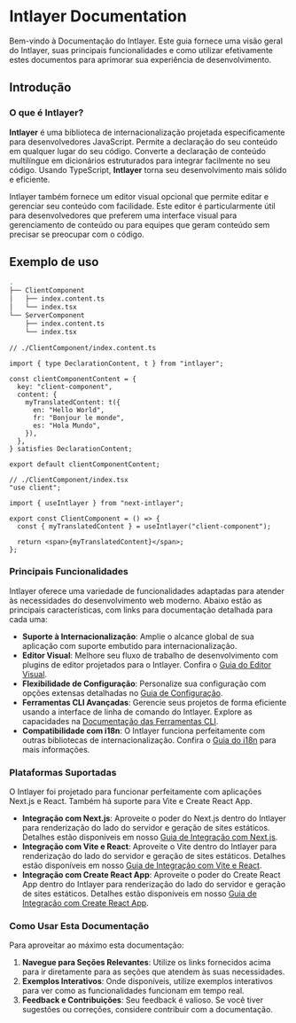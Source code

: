 # Intlayer Documentation

Bem-vindo à Documentação do Intlayer. Este guia fornece uma visão geral do Intlayer, suas principais funcionalidades e como utilizar efetivamente estes documentos para aprimorar sua experiência de desenvolvimento.

## Introdução

### O que é Intlayer?

**Intlayer** é uma biblioteca de internacionalização projetada especificamente para desenvolvedores JavaScript. Permite a declaração do seu conteúdo em qualquer lugar do seu código. Converte a declaração de conteúdo multilíngue em dicionários estruturados para integrar facilmente no seu código. Usando TypeScript, **Intlayer** torna seu desenvolvimento mais sólido e eficiente.

Intlayer também fornece um editor visual opcional que permite editar e gerenciar seu conteúdo com facilidade. Este editor é particularmente útil para desenvolvedores que preferem uma interface visual para gerenciamento de conteúdo ou para equipes que geram conteúdo sem precisar se preocupar com o código.

## Exemplo de uso

```bash
.
├── ClientComponent
│   ├── index.content.ts
│   └── index.tsx
└── ServerComponent
    ├── index.content.ts
    └── index.tsx
```

```tsx
// ./ClientComponent/index.content.ts

import { type DeclarationContent, t } from "intlayer";

const clientComponentContent = {
  key: "client-component",
  content: {
    myTranslatedContent: t({
      en: "Hello World",
      fr: "Bonjour le monde",
      es: "Hola Mundo",
    }),
  },
} satisfies DeclarationContent;

export default clientComponentContent;
```

```tsx
// ./ClientComponent/index.tsx
"use client";

import { useIntlayer } from "next-intlayer";

export const ClientComponent = () => {
  const { myTranslatedContent } = useIntlayer("client-component");

  return <span>{myTranslatedContent}</span>;
};
```

### Principais Funcionalidades

Intlayer oferece uma variedade de funcionalidades adaptadas para atender às necessidades do desenvolvimento web moderno. Abaixo estão as principais características, com links para documentação detalhada para cada uma:

- **Suporte à Internacionalização**: Amplie o alcance global de sua aplicação com suporte embutido para internacionalização.
- **Editor Visual**: Melhore seu fluxo de trabalho de desenvolvimento com plugins de editor projetados para o Intlayer. Confira o [Guia do Editor Visual](https://github.com/aymericzip/intlayer/blob/main/docs/pt/intlayer_editor.md).
- **Flexibilidade de Configuração**: Personalize sua configuração com opções extensas detalhadas no [Guia de Configuração](https://github.com/aymericzip/intlayer/blob/main/docs/pt/configuration.md).
- **Ferramentas CLI Avançadas**: Gerencie seus projetos de forma eficiente usando a interface de linha de comando do Intlayer. Explore as capacidades na [Documentação das Ferramentas CLI](https://github.com/aymericzip/intlayer/blob/main/docs/pt/intlayer_cli.md).
- **Compatibilidade com i18n**: O Intlayer funciona perfeitamente com outras bibliotecas de internacionalização. Confira o [Guia do i18n](https://github.com/aymericzip/intlayer/blob/main/docs/pt/intlayer_with_i18next.md) para mais informações.

### Plataformas Suportadas

O Intlayer foi projetado para funcionar perfeitamente com aplicações Next.js e React. Também há suporte para Vite e Create React App.

- **Integração com Next.js**: Aproveite o poder do Next.js dentro do Intlayer para renderização do lado do servidor e geração de sites estáticos. Detalhes estão disponíveis em nosso [Guia de Integração com Next.js](https://github.com/aymericzip/intlayer/blob/main/docs/pt/intlayer_with_nextjs_15.md).
- **Integração com Vite e React**: Aproveite o Vite dentro do Intlayer para renderização do lado do servidor e geração de sites estáticos. Detalhes estão disponíveis em nosso [Guia de Integração com Vite e React](https://github.com/aymericzip/intlayer/blob/main/docs/pt/intlayer_with_vite+react.md).
- **Integração com Create React App**: Aproveite o poder do Create React App dentro do Intlayer para renderização do lado do servidor e geração de sites estáticos. Detalhes estão disponíveis em nosso [Guia de Integração com Create React App](https://github.com/aymericzip/intlayer/blob/main/docs/pt/intlayer_with_create_react_app.md).

### Como Usar Esta Documentação

Para aproveitar ao máximo esta documentação:

1. **Navegue para Seções Relevantes**: Utilize os links fornecidos acima para ir diretamente para as seções que atendem às suas necessidades.
2. **Exemplos Interativos**: Onde disponíveis, utilize exemplos interativos para ver como as funcionalidades funcionam em tempo real.
3. **Feedback e Contribuições**: Seu feedback é valioso. Se você tiver sugestões ou correções, considere contribuir com a documentação.
